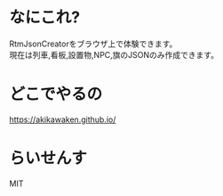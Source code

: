 # なにこれ?
RtmJsonCreatorをブラウザ上で体験できます。  
現在は列車,看板,設置物,NPC,旗のJSONのみ作成できます。

# どこでやるの
https://akikawaken.github.io/

# らいせんす
MIT
